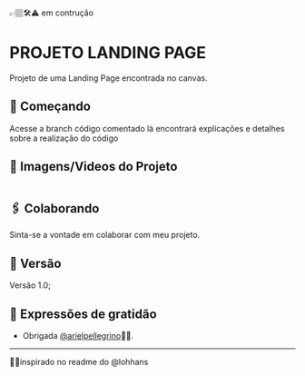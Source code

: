 👉🏽🛠⚠ em contrução
<!--👉🏽🛠⚠ em contrução
✋🏽❌⛔parado
👍🏽✔🟢concluído-->
# PROJETO LANDING PAGE 

Projeto de uma Landing Page encontrada no canvas.

## 🚀 Começando

Acesse a branch código comentado lá encontrará explicações e detalhes sobre a realização do código

## 📸 Imagens/Videos do Projeto

<img src="">

## 🖇️ Colaborando

Sinta-se a vontade em colaborar com meu projeto.

## 📌 Versão

Versão 1.0;

## 🎁 Expressões de gratidão

* Obrigada <a href="https://github.com/arielpellegrino">@arielpellegrino</a>📢🤓.

---
🤝🏽inspirado no readme do @lohhans